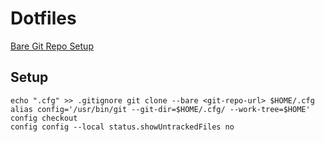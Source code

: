 # Dotfiles

[Bare Git Repo Setup](https://www.atlassian.com/git/tutorials/dotfiles)

## Setup

```
echo ".cfg" >> .gitignore git clone --bare <git-repo-url> $HOME/.cfg
alias config='/usr/bin/git --git-dir=$HOME/.cfg/ --work-tree=$HOME'
config checkout
config config --local status.showUntrackedFiles no
```
